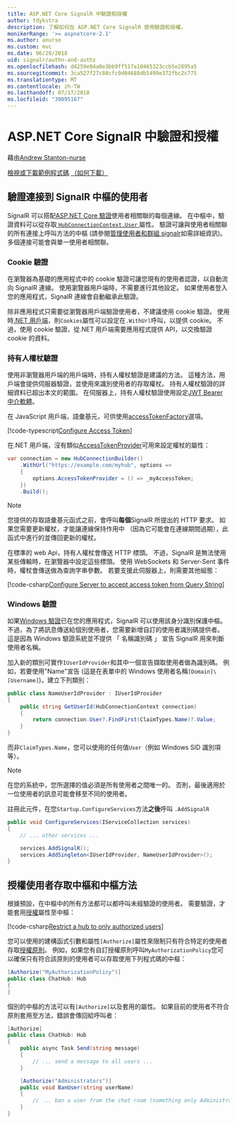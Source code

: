 ```yaml
---
title: ASP.NET Core SignalR 中驗證和授權
author: tdykstra
description: 了解如何在 ASP.NET Core SignalR 使用驗證和授權。
monikerRange: '>= aspnetcore-2.1'
ms.author: anurse
ms.custom: mvc
ms.date: 06/29/2018
uid: signalr/authn-and-authz
ms.openlocfilehash: d4259e04a0e3bb9ff517a10465323ccb5e2895a5
ms.sourcegitcommit: 3ca527f27c88cfc9d04688db5499e372fbc2c775
ms.translationtype: MT
ms.contentlocale: zh-TW
ms.lasthandoff: 07/17/2018
ms.locfileid: "39095167"
---
```

# <a name="authentication-and-authorization-in-aspnet-core-signalr"></a>ASP.NET Core SignalR 中驗證和授權

藉由[Andrew Stanton-nurse](https://twitter.com/anurse)

[檢視或下載範例程式碼](https://github.com/aspnet/Docs/tree/master/aspnetcore/signalr/authn-and-authz/sample/) [（如何下載）](xref:tutorials/index#how-to-download-a-sample)

## <a name="authenticate-users-connecting-to-a-signalr-hub"></a>驗證連接到 SignalR 中樞的使用者

SignalR 可以搭配[ASP.NET Core 驗證](xref:security/authentication/index)使用者相關聯的每個連線。 在中樞中，驗證資料可以從存取[ `HubConnectionContext.User` ](/dotnet/api/microsoft.aspnetcore.signalr.hubconnectioncontext.user)屬性。 驗證可讓與使用者相關聯的所有連接上呼叫方法的中樞 (請參閱[管理使用者和群組 signalr](xref:signalr/groups)如需詳細資訊)。 多個連接可能會與單一使用者相關聯。

### <a name="cookie-authentication"></a>Cookie 驗證

在瀏覽器為基礎的應用程式中的 cookie 驗證可讓您現有的使用者認證，以自動流向 SignalR 連線。 使用瀏覽器用戶端時，不需要進行其他設定。 如果使用者登入您的應用程式，SignalR 連線會自動繼承此驗證。

除非應用程式只需要從瀏覽器用戶端驗證使用者，不建議使用 cookie 驗證。 使用時[.NET 用戶端](xref:signalr/dotnet-client)，則`Cookies`屬性可以設定在`.WithUrl`呼叫，以提供 cookie。 不過，使用 cookie 驗證，從.NET 用戶端需要應用程式提供 API，以交換驗證 cookie 的資料。

### <a name="bearer-token-authentication"></a>持有人權杖驗證

使用非瀏覽器用戶端的用戶端時，持有人權杖驗證是建議的方法。 這種方法，用戶端會提供伺服器驗證，並使用來識別使用者的存取權杖。 持有人權杖驗證的詳細資料已超出本文的範圍。 在伺服器上，持有人權杖驗證使用設定[JWT Bearer 中介軟體](/dotnet/api/microsoft.extensions.dependencyinjection.jwtbearerextensions.addjwtbearer)。

在 JavaScript 用戶端，語彙基元，可供使用[accessTokenFactory](xref:signalr/configuration#configure-bearer-authentication)選項。

[!code-typescript[Configure Access Token](authn-and-authz/sample/wwwroot/js/chat.ts?range=63-65)]

在.NET 用戶端，沒有類似[AccessTokenProvider](xref:signalr/configuration#configure-bearer-authentication)可用來設定權杖的屬性：

```csharp
var connection = new HubConnectionBuilder()
    .WithUrl("https://example.com/myhub", options =>
    { 
        options.AccessTokenProvider = () => _myAccessToken;
    })
    .Build();
```

> [!NOTE]
> 您提供的存取語彙基元函式之前，會呼叫**每個**SignalR 所提出的 HTTP 要求。 如果您需要更新權杖，才能讓連線保持作用中 （因為它可能會在連線期間過期），此函式中進行的並傳回更新的權杖。

在標準的 web Api，持有人權杖會傳送 HTTP 標頭。 不過，SignalR 是無法使用某些傳輸時，在瀏覽器中設定這些標頭。 使用 WebSockets 和 Server-Sent 事件時，權杖會傳送做為查詢字串參數。 若要支援此伺服器上，則需要其他組態：

[!code-csharp[Configure Server to accept access token from Query String](authn-and-authz/sample/Startup.cs?name=snippet)]

### <a name="windows-authentication"></a>Windows 驗證

如果[Windows 驗證](xref:security/authentication/windowsauth)已在您的應用程式，SignalR 可以使用該身分識別保護中樞。 不過，為了將訊息傳送給個別使用者，您需要新增自訂的使用者識別碼提供者。 這是因為 Windows 驗證系統並不提供 「 名稱識別碼 」 宣告 SignalR 用來判斷使用者名稱。

加入新的類別可實作`IUserIdProvider`和其中一個宣告擷取使用者做為識別碼。 例如，若要使用"Name"宣告 (這是在表單中的 Windows 使用者名稱`[Domain]\[Username]`)，建立下列類別：

```csharp
public class NameUserIdProvider : IUserIdProvider
{
    public string GetUserId(HubConnectionContext connection)
    {
        return connection.User?.FindFirst(ClaimTypes.Name)?.Value;
    }
}
```

而非`ClaimTypes.Name`，您可以使用的任何值`User`（例如 Windows SID 識別項等）。

> [!NOTE]
> 在您的系統中，您所選擇的值必須是所有使用者之間唯一的。 否則，最後適用於一位使用者的訊息可能會移至不同的使用者。

註冊此元件，在您`Startup.ConfigureServices`方法**之後**呼叫 `.AddSignalR`

```csharp
public void ConfigureServices(IServiceCollection services)
{
    // ... other services ...

    services.AddSignalR();
    services.AddSingleton<IUserIdProvider, NameUserIdProvider>();
}
```

## <a name="authorize-users-to-access-hubs-and-hub-methods"></a>授權使用者存取中樞和中樞方法

根據預設，在中樞中的所有方法都可以都呼叫未經驗證的使用者。 需要驗證，才能套用[授權](/dotnet/api/microsoft.aspnetcore.authorization.authorizeattribute)屬性至中樞：

[!code-csharp[Restrict a hub to only authorized users](authn-and-authz/sample/Hubs/ChatHub.cs?range=8-10,32)]

您可以使用的建構函式引數和屬性`[Authorize]`屬性來限制只有符合特定的使用者存取[授權原則](xref:security/authorization/policies)。 例如，如果您有自訂授權原則呼叫`MyAuthorizationPolicy`您可以確保只有符合該原則的使用者可以存取使用下列程式碼的中樞：

```csharp
[Authorize("MyAuthorizationPolicy")]
public class ChatHub: Hub
{
}
```

個別的中樞的方法可以有`[Authorize]`以及套用的屬性。 如果目前的使用者不符合原則套用至方法，錯誤會傳回給呼叫者：

```csharp
[Authorize]
public class ChatHub: Hub
{
    public async Task Send(string message)
    {
        // ... send a message to all users ...
    }

    [Authorize("Administrators")]
    public void BanUser(string userName)
    {
        // ... ban a user from the chat room (something only Administrators can do) ...
    }
}
```
